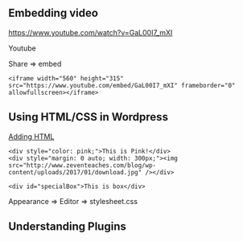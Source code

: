 
## Embedding video

https://www.youtube.com/watch?v=GaL00I7_mXI

Youtube

Share => embed

```
<iframe width="560" height="315" src="https://www.youtube.com/embed/GaL00I7_mXI" frameborder="0" allowfullscreen></iframe>

```


## Using HTML/CSS in Wordpress

[Adding HTML](http://www.zeventeaches.com/blog/2017/04/10/adding-html/
)

```
<div style="color: pink;">This is Pink!</div>
<div style="margin: 0 auto; width: 300px;"><img src="http://www.zeventeaches.com/blog/wp-content/uploads/2017/01/download.jpg" /></div>

<div id="specialBox">This is box</div>

```

Appearance => Editor => stylesheet.css


## Understanding Plugins

